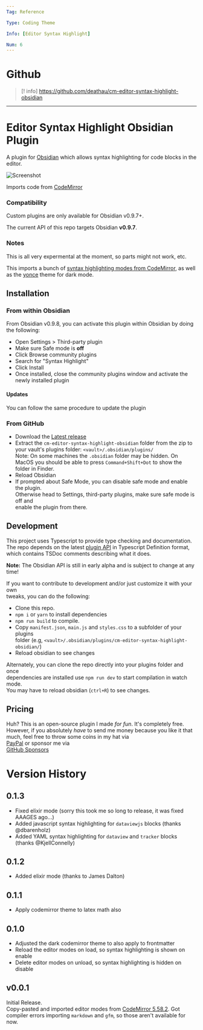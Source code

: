 ```yaml
---
Tag: Reference

Type: Coding Theme

Info: [Editor Syntax Highlight]

Num: 6
---
```


# Github 

>[! info] https://github.com/deathau/cm-editor-syntax-highlight-obsidian

---

# Editor Syntax Highlight Obsidian Plugin

A plugin for [Obsidian](https://obsidian.md/) which allows syntax highlighting for code blocks in the editor.

![Screenshot](https://github.com/deathau/cm-editor-syntax-highlight-obsidian/raw/main/screenshot.png)

Imports code from [CodeMirror](https://github.com/codemirror/CodeMirror/)

### Compatibility

Custom plugins are only available for Obsidian v0.9.7+.

The current API of this repo targets Obsidian **v0.9.7**.

### Notes

This is all very expermental at the moment, so parts might not work, etc.

This imports a bunch of [syntax highlighting modes from CodeMirror](https://github.com/codemirror/CodeMirror/tree/5.58.2/mode), as well as the [yonce](https://github.com/codemirror/CodeMirror/blob/5.58.2/theme/yonce.css) theme for dark mode.

## Installation

### From within Obsidian

From Obsidian v0.9.8, you can activate this plugin within Obsidian by doing the following:

-   Open Settings > Third-party plugin
-   Make sure Safe mode is **off**
-   Click Browse community plugins
-   Search for "Syntax Highlight"
-   Click Install
-   Once installed, close the community plugins window and activate the newly installed plugin

#### Updates

You can follow the same procedure to update the plugin

### From GitHub

-   Download the [Latest release](https://github.com/deathau/cm-editor-syntax-highlight-obsidian/releases/latest)
-   Extract the `cm-editor-syntax-highlight-obsidian` folder from the zip to your vault's plugins folder: `<vault>/.obsidian/plugins/`  
    Note: On some machines the `.obsidian` folder may be hidden. On MacOS you should be able to press `Command+Shift+Dot` to show the folder in Finder.
-   Reload Obsidian
-   If prompted about Safe Mode, you can disable safe mode and enable the plugin.  
    Otherwise head to Settings, third-party plugins, make sure safe mode is off and  
    enable the plugin from there.

## Development

This project uses Typescript to provide type checking and documentation.  
The repo depends on the latest [plugin API](https://github.com/obsidianmd/obsidian-api) in Typescript Definition format, which contains TSDoc comments describing what it does.

**Note:** The Obsidian API is still in early alpha and is subject to change at any time!

If you want to contribute to development and/or just customize it with your own  
tweaks, you can do the following:

-   Clone this repo.
-   `npm i` or `yarn` to install dependencies
-   `npm run build` to compile.
-   Copy `manifest.json`, `main.js` and `styles.css` to a subfolder of your plugins  
    folder (e.g, `<vault>/.obsidian/plugins/cm-editor-syntax-highlight-obsidian/`)
-   Reload obsidian to see changes

Alternately, you can clone the repo directly into your plugins folder and once  
dependencies are installed use `npm run dev` to start compilation in watch mode.  
You may have to reload obsidian (`ctrl+R`) to see changes.

## Pricing

Huh? This is an open-source plugin I made _for fun_. It's completely free.  
However, if you absolutely _have_ to send me money because you like it that  
much, feel free to throw some coins in my hat via  
[PayPal](https://paypal.me/deathau) or sponsor me via  
[GitHub Sponsors](https://github.com/sponsors/deathau)

# Version History

## 0.1.3

-   Fixed elixir mode (sorry this took me so long to release, it was fixed AAAGES ago...)
-   Added javascript syntax highlighting for `dataviewjs` blocks (thanks @dbarenholz)
-   Added YAML syntax highlighting for `dataview` and `tracker` blocks (thanks @KjellConnelly)

## 0.1.2

-   Added elixir mode (thanks to James Dalton)

## 0.1.1

-   Apply codemirror theme to latex math also

## 0.1.0

-   Adjusted the dark codemirror theme to also apply to frontmatter
-   Reload the editor modes on load, so syntax highlighting is shown on enable
-   Delete editor modes on unload, so syntax highlighting is hidden on disable

## v0.0.1

Initial Release.  
Copy-pasted and imported editor modes from [CodeMirror 5.58.2](https://github.com/codemirror/CodeMirror/tree/5.58.2/mode). Got compiler errors importing `markdown` and `gfm`, so those aren't available for now.
